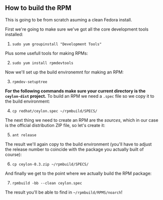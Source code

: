
## How to build the RPM

This is going to be from scratch asuming a clean Fedora install.

First we're going to make sure we've got all the core development tools installed:

 1. `sudo yum groupinstall "Development Tools"`

Plus some usefull tools for making RPMs:

 2. `sudo yum install rpmdevtools`

Now we'll set up the build environemnt for making an RPM:

 3. `rpmdev-setuptree`

**For the following commands make sure your current directory is the `ceylon-dist` project.**
To build an RPM we need a `.spec` file so we copy it to the build environment:

 4. `cp redhat/ceylon.spec ~/rpmbuild/SPECS/`

The next thing we need to create an RPM are the *sources*, which in our case is the official distribution ZIP file, so let's create it:

 5. `ant release`

The result we'll again copy to the build environment (you'll have to adjust the release number to coincide with the package you actually built of course):

 6. `cp ceylon-0.3.zip ~/rpmbuild/SPECS/`

And finally we get to the point where we actually build the RPM package:

 7. `rpmbuild -bb --clean ceylon.spec`

The result you'll be able to find in `~/rpmbuild/RPMS/noarch`!
